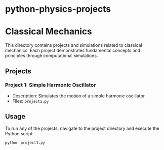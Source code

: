 # python-physics-projects

# Classical Mechanics

This directory contains projects and simulations related to classical mechanics. Each project demonstrates fundamental concepts and principles through computational simulations.

## Projects

### Project 1: Simple Harmonic Oscillator
- Description: Simulates the motion of a simple harmonic oscillator.
- Files: `project1.py`

## Usage
To run any of the projects, navigate to the project directory and execute the Python script:
```bash
python project1.py
